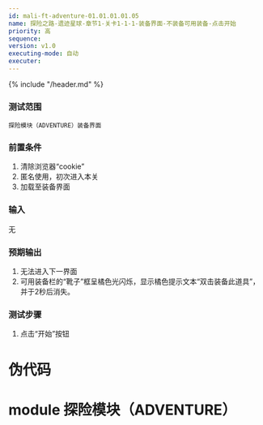 ```yaml
---
id: mali-ft-adventure-01.01.01.01.05
name: 探险之路-遗迹星球-章节1-关卡1-1-1-装备界面-不装备可用装备-点击开始
priority: 高
sequence: 
version: v1.0
executing-mode: 自动
executer: 
---
```


{% include "/header.md" %}

### 测试范围
    探险模块（ADVENTURE）装备界面

### 前置条件
  1. 清除浏览器“cookie”
  2. 匿名使用，初次进入本关
  3. 加载至装备界面
### 输入
  无
### 预期输出
  1. 无法进入下一界面
  2. 可用装备栏的“靴子”框呈橘色光闪烁，显示橘色提示文本“双击装备此道具”，并于2秒后消失。
### 测试步骤
  1. 点击“开始”按钮



# 伪代码
# module 探险模块（ADVENTURE）
